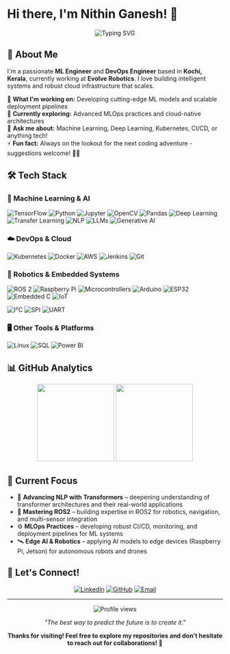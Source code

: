 # Hi there, I'm Nithin Ganesh! 👋

<div align="center">
  <img src="https://readme-typing-svg.herokuapp.com?font=Fira+Code&pause=1000&color=2E8B57&center=true&vCenter=true&width=435&lines=ML+Engineer+%7C+DevOps+Engineer;Robotics+Engineer;TensorFlow+%7C+Kubernetes+Expert;Building+AI+%26+Cloud+Solutions;Always+Learning+New+Technologies" alt="Typing SVG" />
</div>


## 🚀 About Me

I'm a passionate **ML Engineer** and **DevOps Engineer** based in **Kochi, Kerala**, currently working at **Evolve Robotics**. I love building intelligent systems and robust cloud infrastructure that scales.

🔭 **What I'm working on:** Developing cutting-edge ML models and scalable deployment pipelines  
🌱 **Currently exploring:** Advanced MLOps practices and cloud-native architectures  
💬 **Ask me about:** Machine Learning, Deep Learning, Kubernetes, CI/CD, or anything tech!  
⚡ **Fun fact:** Always on the lookout for the next coding adventure - suggestions welcome! 🕵️‍♂️

## 🛠️ Tech Stack

### 🤖 Machine Learning & AI

![TensorFlow](https://img.shields.io/badge/TensorFlow-FF6F00?style=for-the-badge\&logo=tensorflow\&logoColor=white)
![Python](https://img.shields.io/badge/Python-3776AB?style=for-the-badge\&logo=python\&logoColor=white)
![Jupyter](https://img.shields.io/badge/Jupyter-F37626?style=for-the-badge\&logo=jupyter\&logoColor=white)
![OpenCV](https://img.shields.io/badge/OpenCV-27338e?style=for-the-badge\&logo=OpenCV\&logoColor=white)
![Pandas](https://img.shields.io/badge/Pandas-2C2D72?style=for-the-badge\&logo=pandas\&logoColor=white)
![Deep Learning](https://img.shields.io/badge/Deep%20Learning-FF6F00?style=for-the-badge\&logo=pytorch\&logoColor=white)
![Transfer Learning](https://img.shields.io/badge/Transfer%20Learning-6C63FF?style=for-the-badge)
![NLP](https://img.shields.io/badge/NLP-2E7D32?style=for-the-badge\&logo=spacy\&logoColor=white)
![LLMs](https://img.shields.io/badge/LLMs-FF4088?style=for-the-badge)
![Generative AI](https://img.shields.io/badge/Generative%20AI-FFB300?style=for-the-badge\&logo=openai\&logoColor=white)

### ☁️ DevOps & Cloud

![Kubernetes](https://img.shields.io/badge/Kubernetes-326ce5?style=for-the-badge\&logo=kubernetes\&logoColor=white)
![Docker](https://img.shields.io/badge/Docker-2496ED?style=for-the-badge\&logo=docker\&logoColor=white)
![AWS](https://img.shields.io/badge/AWS-232F3E?style=for-the-badge\&logo=amazon-aws\&logoColor=white)
![Jenkins](https://img.shields.io/badge/Jenkins-D24939?style=for-the-badge\&logo=jenkins\&logoColor=white)
![Git](https://img.shields.io/badge/Git-F05032?style=for-the-badge\&logo=git\&logoColor=white)

### 🤖 Robotics & Embedded Systems

![ROS 2](https://img.shields.io/badge/ROS%202-22314E?style=for-the-badge\&logo=ros\&logoColor=white)
![Raspberry Pi](https://img.shields.io/badge/Raspberry%20Pi-C51A4A?style=for-the-badge\&logo=raspberrypi\&logoColor=white)
![Microcontrollers](https://img.shields.io/badge/Microcontrollers-007ACC?style=for-the-badge&logo=arduino&logoColor=white)
![Arduino](https://img.shields.io/badge/Arduino-00979D?style=for-the-badge\&logo=arduino\&logoColor=white)
![ESP32](https://img.shields.io/badge/ESP32-000000?style=for-the-badge\&logo=espressif\&logoColor=white)
![Embedded C](https://img.shields.io/badge/Embedded%20C-00599C?style=for-the-badge\&logo=c\&logoColor=white)
![IoT](https://img.shields.io/badge/IoT-00A4EF?style=for-the-badge\&logo=azureiot\&logoColor=white)

<!-- Communication Protocols -->

![I²C](https://img.shields.io/badge/I%E2%81%B0C-555555?style=for-the-badge)
![SPI](https://img.shields.io/badge/SPI-555555?style=for-the-badge)
![UART](https://img.shields.io/badge/UART-555555?style=for-the-badge)

### 🖥️ Other Tools & Platforms

![Linux](https://img.shields.io/badge/Linux-FCC624?style=for-the-badge\&logo=linux\&logoColor=black)
![SQL](https://img.shields.io/badge/SQL-4479A1?style=for-the-badge\&logo=postgresql\&logoColor=white)
![Power BI](https://img.shields.io/badge/PowerBI-F2C811?style=for-the-badge\&logo=powerbi\&logoColor=black)


## 📊 GitHub Analytics

<div align="center">
  <img height="180em" src="https://github-readme-stats.vercel.app/api?username=nithinganesh1&show_icons=true&theme=algolia&include_all_commits=true&count_private=true&hide_border=true"/>
  <img height="180em" src="https://github-readme-stats.vercel.app/api/top-langs/?username=nithinganesh1&layout=compact&langs_count=8&theme=algolia&hide_border=true"/>
</div>
<!-- <div align="center">
  <img src="https://streak-stats.demolab.com/?user=nithinganesh1&theme=algolia&hide_border=true" alt="GitHub Streak" />
</div> -->

## 🎯 Current Focus

- 📖 **Advancing NLP with Transformers** – deepening understanding of transformer architectures and their real-world applications  
- 🤖 **Mastering ROS2** – building expertise in ROS2 for robotics, navigation, and multi-sensor integration  
- ⚙️ **MLOps Practices** – developing robust CI/CD, monitoring, and deployment pipelines for ML systems  
- 🛰️ **Edge AI & Robotics** – applying AI models to edge devices (Raspberry Pi, Jetson) for autonomous robots and drones  


## 🤝 Let's Connect!

<div align="center">
  
[![LinkedIn](https://img.shields.io/badge/LinkedIn-0077B5?style=for-the-badge&logo=linkedin&logoColor=white)](https://www.linkedin.com/in/nithin-15-ganesh/)
[![GitHub](https://img.shields.io/badge/GitHub-100000?style=for-the-badge&logo=github&logoColor=white)](https://github.com/nithinganesh1)
[![Email](https://img.shields.io/badge/Email-D14836?style=for-the-badge&logo=gmail&logoColor=white)](mailto:nithinganesh1@gmail.com)

</div>

---

<div align="center">
  <img src="https://komarev.com/ghpvc/?username=nithinganesh1&color=blueviolet&style=flat-square&label=Profile+Views" alt="Profile views" />
</div>

<div align="center">
  
*"The best way to predict the future is to create it."*

**Thanks for visiting! Feel free to explore my repositories and don't hesitate to reach out for collaborations! 🚀**

</div>
